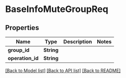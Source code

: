 # BaseInfoMuteGroupReq

## Properties

Name | Type | Description | Notes
------------ | ------------- | ------------- | -------------
**group_id** | **String** |  | 
**operation_id** | **String** |  | 

[[Back to Model list]](../README.md#documentation-for-models) [[Back to API list]](../README.md#documentation-for-api-endpoints) [[Back to README]](../README.md)


